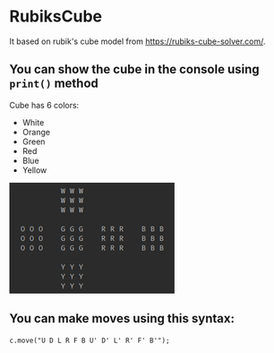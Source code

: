 # RubiksCube

It based on rubik's cube model from https://rubiks-cube-solver.com/.

## You can show the cube in the console using `print()` method

Cube has 6 colors:
- White
- Orange
- Green  
- Red
- Blue
- Yellow

![](img/1.png)


## You can make moves using this syntax:

```
c.move("U D L R F B U' D' L' R' F' B'");
```



